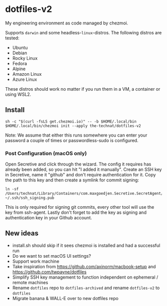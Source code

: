 # dotfiles-v2

My engineering environment as code managed by chezmoi.

Supports `darwin` and some headless-`linux`-distros. The following distros are tested:
- Ubuntu
- Debian
- Rocky Linux
- Fedora
- Alpine
- Amazon Linux 
- Azure Linux

These distros should work no matter if you run them in a VM, a container or using WSL2.

## Install

```console
sh -c "$(curl -fsLS get.chezmoi.io)" -- -b $HOME/.local/bin
$HOME/.local/bin/chezmoi init --apply the-technat/dotfiles-v2
```

Note: We assume that either this runs somewhere you can enter your password a couple of times or passwordless-sudo is configured.

### Post Configuration (macOS only)

Open Secretive and click through the wizard. The config it requires has already been added, so you can hit "I added it manually". Create an SSH key in Secretive, name it "github" and don't require authentication for it. Copy the path to this key and then create a symlink for commit signing:

```console
ln -sf /Users/technat/Library/Containers/com.maxgoedjen.Secretive.SecretAgent/Data/PublicKeys/79312d1e83eec6fad1cd7841358a3ce2453e3c9.pub ~/.ssh/ssh_signing.pub
```

This is only required for signing git commits, every other tool will use the key from ssh-agent. Lastly don't forget to add the key as signing and authentication key in your Github account.

## New ideas
- install.sh should skip if it sees chezmoi is installed and had a successful run
- Do we want to set macOS UI settings?
- Support work machine
- Take inspiration from https://github.com/axinorm/macbook-setup and https://github.com/twpayne/dotfiles
- Simplify SSH key management to function independent on ephemeral / remote machines
- Rename `dotfiles` repo to `dotfiles-archived` and rename `dotfiles-v2` to `dotfiles`
- Migrate banana & WALL-E over to new dotfiles repo
